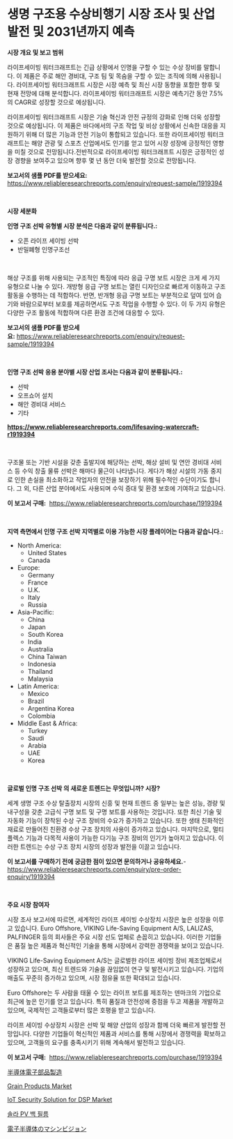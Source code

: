 <p><h1>생명 구조용 수상비행기 시장 조사 및 산업 발전 및 2031년까지 예측</h1></p><p><strong>시장 개요 및 보고 범위</strong></p>
<p><p>라이프세이빙 워터크래프트는 긴급 상황에서 인명을 구할 수 있는 수상 장비를 말합니다. 이 제품은 주로 해안 경비대, 구조 팀 및 목숨을 구할 수 있는 조직에 의해 사용됩니다. 라이프세이빙 워터크래프트 시장은 시장 예측 및 최신 시장 동향을 포함한 향후 및 현재 전망에 대해 분석합니다. 라이프세이빙 워터크래프트 시장은 예측기간 동안 7.5%의 CAGR로 성장할 것으로 예상됩니다.</p><p>라이프세이빙 워터크래프트 시장은 기술 혁신과 안전 규정의 강화로 인해 더욱 성장할 것으로 예상됩니다. 이 제품은 바다에서의 구조 작업 및 비상 상황에서 신속한 대응을 지원하기 위해 더 많은 기능과 안전 기능이 통합되고 있습니다. 또한 라이프세이빙 워터크래프트는 해양 관광 및 스포츠 산업에서도 인기를 얻고 있어 시장 성장에 긍정적인 영향을 미칠 것으로 전망됩니다.전반적으로 라이프세이빙 워터크래프트 시장은 긍정적인 성장 경향을 보여주고 있으며 향후 몇 년 동안 더욱 발전할 것으로 전망됩니다.</p></p>
<p><strong>보고서의 샘플 PDF를 받으세요:</strong> <a href="https://www.reliableresearchreports.com/enquiry/request-sample/1919394">https://www.reliableresearchreports.com/enquiry/request-sample/1919394</a></p>
<p>&nbsp;</p>
<p><strong>시장 세분화</strong></p>
<p><strong>인명 구조 선박 유형별 시장 분석은 다음과 같이 분류됩니다.:</strong></p>
<p><ul><li>오픈 라이프 세이빙 선박</li><li>반밀폐형 인명구조선</li></ul></p>
<p>&nbsp;</p>
<p><p>해상 구조를 위해 사용되는 구조적인 특징에 따라 응급 구명 보트 시장은 크게 세 가지 유형으로 나눌 수 있다. 개방형 응급 구명 보트는 열린 디자인으로 빠르게 이동하고 구조 활동을 수행하는 데 적합하다. 반면, 반개형 응급 구명 보트는 부분적으로 덮여 있어 습기와 바람으로부터 보호를 제공하면서도 구조 작업을 수행할 수 있다. 이 두 가지 유형은 다양한 구조 활동에 적합하며 다른 환경 조건에 대응할 수 있다.</p></p>
<p><strong>보고서의 샘플 PDF를 받으세요:</strong>&nbsp;<a href="https://www.reliableresearchreports.com/enquiry/request-sample/1919394">https://www.reliableresearchreports.com/enquiry/request-sample/1919394</a></p>
<p>&nbsp;</p>
<p><strong> 인명 구조 선박 응용 분야별 시장 산업 조사는 다음과 같이 분류됩니다.:</strong></p>
<p><ul><li>선박</li><li>오프쇼어 설치</li><li>해안 경비대 서비스</li><li>기타</li></ul></p>
<p><strong><a href="https://www.reliableresearchreports.com/lifesaving-watercraft-r1919394">https://www.reliableresearchreports.com/lifesaving-watercraft-r1919394</a></strong></p>
<p>&nbsp;</p>
<p><p>구조물 또는 기반 시설을 갖춘 출발지에 해당하는 선박, 해상 설비 및 연안 경비대 서비스 등 수익 창출 물류 선박은 해마다 물근이 나타냅니다. 게다가 해상 시설의 가동 중지로 인한 손실을 최소화하고 작업자의 안전을 보장하기 위해 필수적인 수단이기도 합니다. 그 외, 다른 산업 분야에서도 사용되며 수익 증대 및 환경 보호에 기여하고 있습니다.</p></p>
<p><strong>이 보고서 구매:</strong>&nbsp; <a href="https://www.reliableresearchreports.com/purchase/1919394">https://www.reliableresearchreports.com/purchase/1919394</a></p>
<p>&nbsp;</p>
<p><strong>지역 측면에서 인명 구조 선박 지역별로 이용 가능한 시장 플레이어는 다음과 같습니다.:</strong></p>
<p><ul>
    <li>
        North America:
        <ul>
            <li>United States</li>
            <li>Canada</li>
        </ul>
    </li>
    <li>
        Europe:
        <ul>
            <li>Germany</li>
            <li>France</li>
            <li>U.K.</li>
            <li>Italy</li>
            <li>Russia</li>
        </ul>
    </li>
    <li>
        Asia-Pacific:
        <ul>
            <li>China</li>
            <li>Japan</li>
            <li>South Korea</li>
            <li>India</li>
            <li>Australia</li>
            <li>China Taiwan</li>
            <li>Indonesia</li>
            <li>Thailand</li>
            <li>Malaysia</li>
        </ul>
    </li>
    <li>
        Latin America:
        <ul>
            <li>Mexico</li>
            <li>Brazil</li>
            <li>Argentina Korea</li>
            <li>Colombia</li>
        </ul>
    </li>
    <li>
        Middle East & Africa:
        <ul>
            <li>Turkey</li>
            <li>Saudi</li>
            <li>Arabia</li>
            <li>UAE</li>
            <li>Korea</li>
        </ul>
    </li>
    </ul></p>
<p>&nbsp;</p>
<p><strong>글로벌 인명 구조 선박 의 새로운 트렌드는 무엇입니까? 시장?</strong></p>
<p><p>세계 생명 구조 수상 탈출장치 시장의 신흥 및 현재 트렌드 중 일부는 높은 성능, 경량 및 내구성을 갖춘 고급식 구명 보트 및 구명 보트를 사용하는 것입니다. 또한 최신 기술 및 자동화 기능이 장착된 수상 구조 장비의 수요가 증가하고 있습니다. 또한 생태 친화적인 재료로 만들어진 친환경 수상 구조 장치의 사용이 증가하고 있습니다. 마지막으로, 멀티플렉스 기능과 다목적 사용이 가능한 다기능 구조 장비의 인기가 높아지고 있습니다. 이러한 트렌드는 수상 구조 장치 시장의 성장과 발전을 이끌고 있습니다.</p></p>
<p><strong>이 보고서를 구매하기 전에 궁금한 점이 있으면 문의하거나 공유하세요.</strong>- <a href="https://www.reliableresearchreports.com/enquiry/pre-order-enquiry/1919394">https://www.reliableresearchreports.com/enquiry/pre-order-enquiry/1919394</a></p>
<p>&nbsp;</p>
<p><strong>주요 시장 참여자</strong></p>
<p><p>시장 조사 보고서에 따르면, 세계적인 라이프 세이빙 수상장치 시장은 높은 성장을 이루고 있습니다. Euro Offshore, VIKING Life-Saving Equipment A/S, LALIZAS, PALFINGER 등의 회사들은 주요 시장 선도 업체로 손꼽히고 있습니다. 이러한 기업들은 품질 높은 제품과 혁신적인 기술을 통해 시장에서 강력한 경쟁력을 보이고 있습니다.</p><p>VIKING Life-Saving Equipment A/S는 글로벌한 라이프 세이빙 장비 제조업체로서 성장하고 있으며, 최신 트렌드와 기술을 끊임없이 연구 및 발전시키고 있습니다. 기업의 매출도 꾸준히 증가하고 있으며, 시장 점유율 또한 확대되고 있습니다. </p><p>Euro Offshore는 두 사람을 태울 수 있는 라이프 보트를 제조하는 덴마크의 기업으로 최근에 높은 인기를 얻고 있습니다. 특히 품질과 안전성에 중점을 두고 제품을 개발하고 있으며, 국제적인 고객들로부터 많은 호평을 받고 있습니다.</p><p>라이프 세이빙 수상장치 시장은 선박 및 해양 산업의 성장과 함께 더욱 빠르게 발전할 전망입니다. 다양한 기업들이 혁신적인 제품과 서비스를 통해 시장에서 경쟁력을 확보하고 있으며, 고객들의 요구를 충족시키기 위해 계속해서 발전하고 있습니다.</p></p>
<p><strong>이 보고서 구매:</strong>&nbsp;&nbsp;<a href="https://www.reliableresearchreports.com/purchase/1919394">https://www.reliableresearchreports.com/purchase/1919394</a></p>
<p><p><a href="https://github.com/LizaHeller2023/Market-Research-Report-List-1/blob/main/8907198113104.md">半導体電子部品製造</a></p><p><a href="https://issuu.com/reportprime-2/docs/grain-products-market-size-2030.pptx">Grain Products Market</a></p><p><a href="https://github.com/arionmp/Market-Research-Report-List-3/blob/main/iot-security-solution-for-dsp-market.md">IoT Security Solution for DSP Market</a></p><p><a href="https://github.com/airdroplover110/Market-Research-Report-List-1/blob/main/8872868107604.md">솔라 PV 백 필름</a></p><p><a href="https://github.com/deonnorth8/Market-Research-Report-List-1/blob/main/5015123113103.md">電子半導体のマシンビジョン</a></p></p>